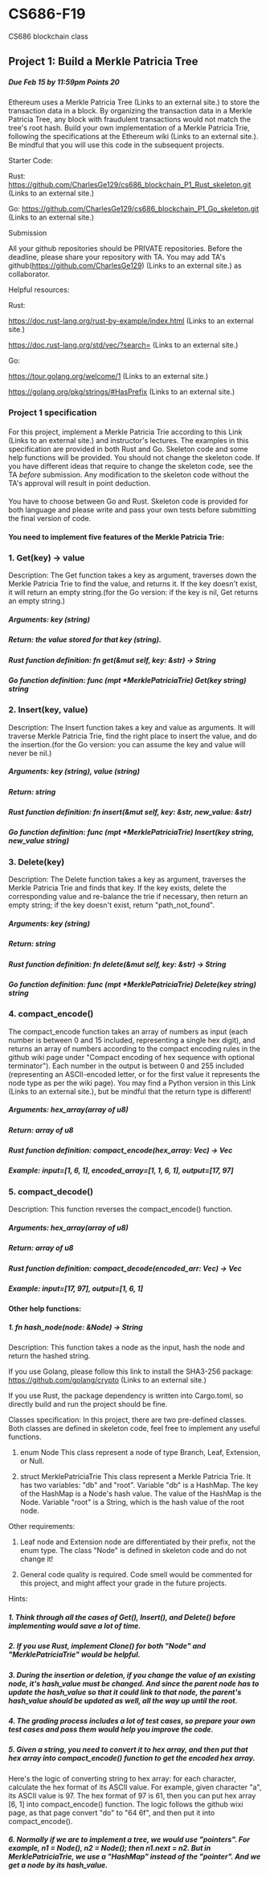 # CS686-F19
CS686 blockchain class

## Project 1: Build a Merkle Patricia Tree
##### Due Feb 15 by 11:59pm  Points 20
Ethereum uses a Merkle Patricia Tree (Links to an external site.) to store the transaction data in a block. By organizing the transaction data in a Merkle Patricia Tree, any block with fraudulent transactions would not match the tree's root hash. Build your own implementation of a Merkle Patricia Trie, following the specifications at the Ethereum wiki (Links to an external site.). Be mindful that you will use this code in the subsequent projects. 

 

Starter Code:

Rust: https://github.com/CharlesGe129/cs686_blockchain_P1_Rust_skeleton.git (Links to an external site.)

Go: https://github.com/CharlesGe129/cs686_blockchain_P1_Go_skeleton.git (Links to an external site.)

 

Submission

All your github repositories should be PRIVATE repositories. Before the deadline, please share your repository with TA. You may add TA's github(https://github.com/CharlesGe129) (Links to an external site.) as collaborator.

 

Helpful resources:

Rust: 

https://doc.rust-lang.org/rust-by-example/index.html (Links to an external site.)

https://doc.rust-lang.org/std/vec/?search= (Links to an external site.)

Go:

https://tour.golang.org/welcome/1 (Links to an external site.)

https://golang.org/pkg/strings/#HasPrefix (Links to an external site.)

 

### Project 1 specification
####
For this project, implement a Merkle Patricia Trie according to this Link (Links to an external site.) and instructor's lectures. The examples in this specification are provided in both Rust and Go. Skeleton code and some help functions will be provided. You should not change the skeleton code. If you have different ideas that require to change the skeleton code, see the TA *before* submission. Any modification to the skeleton code without the TA's approval will result in point deduction.
####
You have to choose between Go and Rust. Skeleton code is provided for both language and please write and pass your own tests before submitting the final version of code.

#### You need to implement five features of the Merkle Patricia Trie:

### 1. Get(key) -> value
Description: The Get function takes a key as argument, traverses down the Merkle Patricia Trie to find the value, and returns it. If the key doesn't exist, it will return an empty string.(for the Go version: if the key is nil, Get returns an empty string.)
##### Arguments: key (string)
##### Return: the value stored for that key (string).
##### Rust function definition: fn get(&mut self, key: &str) -> String
##### Go function definition: func (mpt *MerklePatriciaTrie) Get(key string) string

### 2. Insert(key, value)
Description: The Insert function takes a key and value as arguments. It will traverse  Merkle Patricia Trie, find the right place to insert the value, and do the insertion.(for the Go version: you can assume the key and value will never be nil.)
##### Arguments: key (string), value (string)
##### Return: string
##### Rust function definition: fn insert(&mut self, key: &str, new_value: &str)
##### Go function definition: func (mpt *MerklePatriciaTrie) Insert(key string, new_value string)

### 3. Delete(key)
Description: The Delete function takes a key as argument, traverses the Merkle Patricia Trie and finds that key. If the key exists, delete the corresponding value and re-balance the trie if necessary, then return an empty string; if the key doesn't exist, return "path_not_found".
##### Arguments: key (string)
##### Return: string
##### Rust function definition: fn delete(&mut self, key: &str) -> String
##### Go function definition: func (mpt *MerklePatriciaTrie) Delete(key string) string

### 4. compact_encode()
The compact_encode function takes an array of numbers as input (each number is between 0 and 15 included, representing a single hex digit), and returns an array of numbers according to the compact encoding rules in the github wiki page under "Compact encoding of hex sequence with optional terminator"). Each number in the output is between 0 and 255 included (representing an ASCII-encoded letter, or for the first value it represents the node type as per the wiki page). You may find a Python version in this Link (Links to an external site.), but be mindful that the return type is different!
##### Arguments: hex_array(array of u8)
##### Return: array of u8
##### Rust function definition: compact_encode(hex_array: Vec<u8>) -> Vec<u8>
##### Example: input=[1, 6, 1], encoded_array=[1, 1, 6, 1], output=[17, 97]

### 5. compact_decode()
Description: This function reverses the compact_encode() function. 
##### Arguments: hex_array(array of u8)
##### Return: array of u8
##### Rust function definition: compact_decode(encoded_arr: Vec<u8>) -> Vec<u8>
##### Example: input=[17, 97], output=[1, 6, 1]

#### Other help functions:

##### 1. fn hash_node(node: &Node) -> String
Description: This function takes a node as the input, hash the node and return the hashed string.

If you use Golang, please follow this link to install the SHA3-256 package: https://github.com/golang/crypto (Links to an external site.)

If you use Rust, the package dependency is written into Cargo.toml, so directly build and run the project should be fine. 

Classes specification: 
In this project, there are two pre-defined classes. Both classes are defined in skeleton code, feel free to implement any useful functions.

1. enum Node
This class represent a node of type Branch, Leaf, Extension, or Null.

2. struct MerklePatriciaTrie
This class represent a Merkle Patricia Trie. It has two variables: "db" and "root".
Variable "db" is a HashMap. The key of the HashMap is a Node's hash value. The value of the HashMap is the Node. 
Variable "root" is a String, which is the hash value of the root node.

Other requirements:

1. Leaf node and Extension node are differentiated by their prefix, not the enum type. The class "Node" is defined in skeleton code and do not change it!

2. General code quality is required. Code smell would be commented for this project, and might affect your grade in the future projects. 


Hints:

##### 1. Think through all the cases of Get(), Insert(), and Delete() before implementing would save a lot of time. 
##### 2. If you use Rust, implement Clone() for both "Node" and "MerklePatriciaTrie" would be helpful.
##### 3. During the insertion or deletion, if you change the value of an existing node, it's hash_value must be changed. And since the parent node has to update the hash_value so that it could link to that node, the parent's hash_value should be updated as well, all the way up until the root.
##### 4. The grading process includes a lot of test cases, so prepare your own test cases and pass them would help you improve the code. 
##### 5. Given a string, you need to convert it to hex array, and then put that hex array into compact_encode() function to get the encoded hex array.
Here's the logic of converting string to hex array: for each character, calculate the hex format of its ASCII value. For example, given character "a", its ASCII value is 97. The hex format of 97 is 61, then you can put hex array [6, 1] into compact_encode() function. The logic follows the github wixi page, as that page convert "do" to "64 6f", and then put it into compact_encode(). 
##### 6. Normally if we are to implement a tree, we would use "pointers". For example, n1 = Node(), n2 = Node(); then n1.next = n2. But in MerklePatriciaTrie, we use a "HashMap" instead of the "pointer". And we get a node by its hash_value. 
